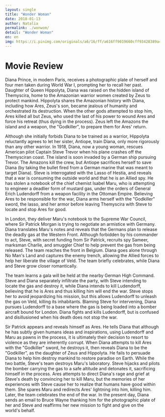 ```yaml
---
layout: single
title: "Wonder Woman"
date: 2018-01-13
author: Natalia
permalink: ./wonwom/
detail: "Wonder Woman"
en: en
img: https://i.pinimg.com/originals/a6/16/ff/a616ff9019660cff93428389a400f057.jpg
---
```




# Movie Review 

Diana Prince, in modern Paris, receives a photographic plate of herself and four men taken during World War I, prompting her to recall her past. Daughter of Queen Hippolyta, Diana was raised on the hidden island of Themyscira, home to the Amazonian warrior women created by Zeus to protect mankind. Hippolyta shares the Amazonian history with Diana, including how Ares, Zeus's son, became jealous of humanity and orchestrated its destruction. When the other gods attempted to stop him, Ares killed all but Zeus, who used the last of his power to wound Ares and force his retreat (thus dying in the process). Zeus left the Amazons the island and a weapon, the "Godkiller", to prepare them for Ares' return.

Although she initially forbids Diana to be trained as a warrior, Hippolyta reluctantly agrees to let her sister, Antiope, train Diana, only more rigorously than any other warrior. In 1918, Diana, now a young woman, rescues American pilot Captain Steve Trevor when his plane crashes off the Themysciran coast. The island is soon invaded by a German ship pursuing Trevor. The Amazons kill the crew, but Antiope sacrifices herself to save Diana (by taking the bullet fired from a German marine that was meant to target Diana). Steve is interrogated with the Lasso of Hestia, and reveals that a war is consuming the outside world and that he is an Allied spy. He has stolen a notebook of the chief chemist Isabel Maru, who is attempting to engineer a deadlier form of mustard gas, under the orders of General Erich Ludendorff from a weapon facility in the Ottoman Empire. Believing Ares to be responsible for the war, Diana arms herself with the "Godkiller" sword, the lasso, and her armor before leaving Themyscira with Steve to locate and stop Ares for good.

In London, they deliver Maru's notebook to the Supreme War Council, where Sir Patrick Morgan is trying to negotiate an armistice with Germany. Diana translates Maru's notes and reveals that the Germans plan to release the deadly gas at the Western Front. Although forbidden by his commander to act, Steve, with secret funding from Sir Patrick, recruits spy Sameer, marksman Charlie, and smuggler Chief to help prevent the gas from being released. The team reaches the front in Belgium. Diana goes alone through No Man's Land and captures the enemy trench, allowing the Allied forces to help her liberate the village of Veld. The team briefly celebrates, while Diana and Steve grow closer romantically.

The team learns a gala will be held at the nearby German High Command. Steve and Diana separately infiltrate the party, with Steve intending to locate the gas and destroy it, while Diana intends to kill Ludendorff, believing that he is Ares and thus killing him will end the war. Steve stops her to avoid jeopardizing his mission, but this allows Ludendorff to unleash the gas on Veld, killing its inhabitants. Blaming Steve for intervening, Diana pursues Ludendorff to a base where the gas is being loaded into a bomber aircraft bound for London. Diana fights and kills Ludendorff, but is confused and disillusioned when his death does not stop the war.

Sir Patrick appears and reveals himself as Ares. He tells Diana that although he has subtly given humans ideas and inspirations, using Ludendorff and Maru as pawns in the process, it is ultimately their decision to resort to violence as they are inherently corrupt. When Diana attempts to kill Ares with the "Godkiller" sword, he destroys it, then reveals Diana to be the "Godkiller", as the daughter of Zeus and Hippolyta. He fails to persuade Diana to help him destroy mankind to restore paradise on Earth. While the two battle, Steve's team destroys Maru's laboratory. Steve hijacks and pilots the bomber carrying the gas to a safe altitude and detonates it, sacrificing himself in the process. Ares attempts to direct Diana's rage and grief at Steve's death by convincing her to kill Maru, but the memories of her experiences with Steve cause her to realize that humans have good within them. She spares Maru and redirects Ares' lightning into him, killing him. Later, the team celebrates the end of the war. In the present day, Diana sends an email to Bruce Wayne thanking him for the photographic plate of her and Steve and reaffirms her new mission to fight and give on the world's behalf.
